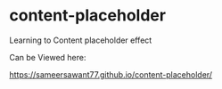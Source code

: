 # content-placeholder

Learning to Content placeholder effect

Can be Viewed here:

https://sameersawant77.github.io/content-placeholder/
